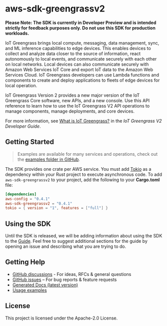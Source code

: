 # aws-sdk-greengrassv2

**Please Note: The SDK is currently in Developer Preview and is intended strictly for
feedback purposes only. Do not use this SDK for production workloads.**

IoT Greengrass brings local compute, messaging, data management, sync, and ML inference capabilities to edge devices. This enables devices to collect and analyze data closer to the source of information, react autonomously to local events, and communicate securely with each other on local networks. Local devices can also communicate securely with Amazon Web Services IoT Core and export IoT data to the Amazon Web Services Cloud. IoT Greengrass developers can use Lambda functions and components to create and deploy applications to fleets of edge devices for local operation.

IoT Greengrass Version 2 provides a new major version of the IoT Greengrass Core software, new APIs, and a new console. Use this API reference to learn how to use the IoT Greengrass V2 API operations to manage components, manage deployments, and core devices.

For more information, see [What is IoT Greengrass?](https://docs.aws.amazon.com/greengrass/v2/developerguide/what-is-iot-greengrass.html) in the _IoT Greengrass V2 Developer Guide_.

## Getting Started

> Examples are available for many services and operations, check out the
> [examples folder in GitHub](https://github.com/awslabs/aws-sdk-rust/tree/main/examples).

The SDK provides one crate per AWS service. You must add [Tokio](https://crates.io/crates/tokio)
as a dependency within your Rust project to execute asynchronous code. To add `aws-sdk-greengrassv2` to
your project, add the following to your **Cargo.toml** file:

```toml
[dependencies]
aws-config = "0.4.1"
aws-sdk-greengrassv2 = "0.4.1"
tokio = { version = "1", features = ["full"] }
```

## Using the SDK

Until the SDK is released, we will be adding information about using the SDK to the
[Guide](https://github.com/awslabs/aws-sdk-rust/blob/main/Guide.md). Feel free to suggest
additional sections for the guide by opening an issue and describing what you are trying to do.

## Getting Help

* [GitHub discussions](https://github.com/awslabs/aws-sdk-rust/discussions) - For ideas, RFCs & general questions
* [GitHub issues](https://github.com/awslabs/aws-sdk-rust/issues/new/choose) – For bug reports & feature requests
* [Generated Docs (latest version)](https://awslabs.github.io/aws-sdk-rust/)
* [Usage examples](https://github.com/awslabs/aws-sdk-rust/tree/main/examples)

## License

This project is licensed under the Apache-2.0 License.

